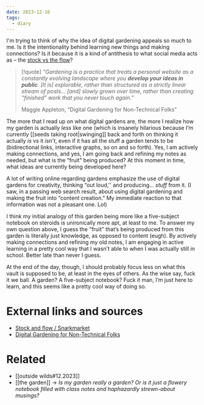 ```yaml
---
date: 2023-12-16
tags:
  - diary
---
```


I'm trying to think of why the idea of digital gardening appeals so much to me. Is it the intentionality behind learning new things and making connections? Is it because it is a kind of antithesis to what social media acts as – the [stock vs the flow](https://snarkmarket.com/2010/4890/)?

> [!quote] 
> *“Gardening is a practice that treats a personal website as a constantly evolving landscape where you **develop your ideas in public**. [It is] explorable, rather than structured as a strictly linear stream of posts… [and] slowly grown over time, rather than creating “finished” work that you never touch again.”*
> 
> Maggie Appleton, “Digital Gardening for Non-Technical Folks”

The more that I read up on what digital gardens are, the more I realize how my garden is actually *less* like one (which is insanely hilarious because I’m currently [[seeds taking root|swinging]] back and forth on thinking it actually *is* vs it *isn’t*, even if it has all the stuff a garden tends to be (bidirectional links, interactive graphs, so on and so forth). Yes, I am actively making connections, and yes, I am going back and refining my notes as needed, but what is the “fruit" being produced? At this moment in time, what ideas are currently being developed here? 

A lot of writing online regarding gardens emphasize the use of digital gardens for creativity, thinking “out loud,'' and producing… *stuff* from it. (I saw, in a passing web search result, about using digital gardening and making the fruit into “content creation.” My immediate reaction to that information was not a pleasant one. Lol)

I think my initial analogy of this garden being more like a five-subject notebook on steroids is unironically more apt, at least to me. To answer my own question above, I guess the “fruit” that’s being produced from this garden is literally just knowledge, as opposed to content (eugh). By actively making connections and refining my old notes, I am engaging in active learning in a pretty cool way that I wasn’t able to when I was actually still in school. Better late than never I guess.

At the end of the day, though, I should probably focus less on what this vault is supposed to be, at least in the eyes of others. As the wise say, fuck it we ball. A garden? A five-subject notebook? Fuck it man, I’m just here to learn, and this seems like a pretty cool way of doing so.

# External links and sources
- [Stock and flow / Snarkmarket](https://snarkmarket.com/2010/4890/)
- [Digital Gardening for Non-Technical Folks](https://maggieappleton.com/nontechnical-gardening)
# Related
- [[outside wilds#12.2023]]
- [[the garden]] → *Is my garden really a garden? Or is it just a flowery notebook filled with class notes and haphazardly strewn-about musings?*
